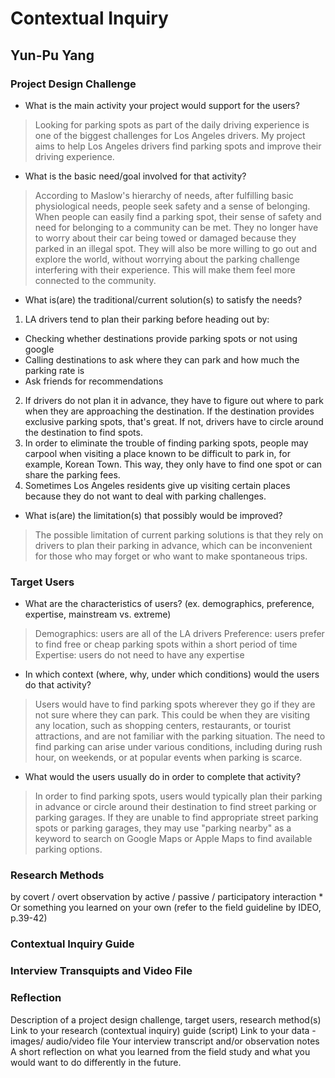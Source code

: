 # Contextual Inquiry 
## Yun-Pu Yang 

### Project Design Challenge 
* What is the main activity your project would support for the users?
> Looking for parking spots as part of the daily driving experience is one of the biggest challenges for Los Angeles drivers. My project aims to help Los Angeles drivers find parking spots and improve their driving experience.

* What is the basic need/goal involved for that activity? 
> According to Maslow's hierarchy of needs, after fulfilling basic physiological needs, people seek safety and a sense of belonging. When people can easily find a parking spot, their sense of safety and need for belonging to a community can be met. They no longer have to worry about their car being towed or damaged because they parked in an illegal spot. They will also be more willing to go out and explore the world, without worrying about the parking challenge interfering with their experience. This will make them feel more connected to the community.

* What is(are) the traditional/current solution(s) to satisfy the needs?
1. LA drivers tend to plan their parking before heading out by: 
- Checking whether destinations provide parking spots or not using google
- Calling destinations to ask where they can park and how much the parking rate is 
- Ask friends for recommendations 
2. If drivers do not plan it in advance, they have to figure out where to park when they are approaching  the destination. If the destination provides exclusive parking spots, that's great. If not, drivers have to circle around the destination to find spots. 
3. In order to eliminate the trouble of finding parking spots, people may carpool when visiting a place known to be difficult to park in, for example, Korean Town. This way, they only have to find one spot or can share the parking fees.
4. Sometimes Los Angeles residents give up visiting certain places because they do not want to deal with parking challenges. 


* What is(are) the limitation(s) that possibly would be improved?
> The possible limitation of current parking solutions is that they rely on drivers to plan their parking in advance, which can be inconvenient for those who may forget or who want to make spontaneous trips. 

### Target Users 
* What are the characteristics of users? (ex. demographics, preference, expertise, mainstream vs. extreme) 
> Demographics: users are all of the LA drivers 
> Preference: users prefer to find free or cheap parking spots within a short period of time 
> Expertise: users do not need to have any expertise 

* In which context (where, why, under which conditions) would the users do that activity? 
> Users would have to find parking spots wherever they go if they are not sure where they can park. This could be when they are visiting any location, such as shopping centers, restaurants, or tourist attractions, and are not familiar with the parking situation. The need to find parking can arise under various conditions, including during rush hour, on weekends, or at popular events when parking is scarce.

* What would the users usually do in order to complete that activity? 
> In order to find parking spots, users would typically plan their parking in advance or circle around their destination to find street parking or parking garages. If they are unable to find appropriate street parking spots or parking garages, they may use "parking nearby" as a keyword to search on Google Maps or Apple Maps to find available parking options.

### Research Methods 
by covert / overt observation
by active / passive / participatory interaction * 
Or something you learned on your own (refer to the field guideline by IDEO, p.39-42)

### Contextual Inquiry Guide 

### Interview Transquipts and Video File 

### Reflection 


Description of a project design challenge, target users, research method(s)
Link to your research (contextual inquiry) guide (script)
Link to your data - images/ audio/video file
Your interview transcript and/or observation notes
A short reflection on what you learned from the field study and what you would want to do differently in the future.


